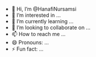 - 👋 Hi, I’m @HanafiNursamsi
- 👀 I’m interested in ...
- 🌱 I’m currently learning ...
- 💞️ I’m looking to collaborate on ...
- 📫 How to reach me ...
- 😄 Pronouns: ...
- ⚡ Fun fact: ...

<!---
HanafiNursamsi/HanafiNursamsi is a ✨ special ✨ repository because its `README.md` (this file) appears on your GitHub profile.
You can click the Preview link to take a look at your changes.
--->

